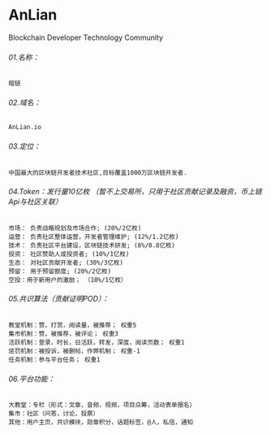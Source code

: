 # AnLian
Blockchain Developer Technology Community

###### 01.名称：

    暗链
        
###### 02.域名： 

    AnLian.io

###### 03.定位： 

    中国最大的区块链开发者技术社区,目标覆盖1000万区块链开发者.

###### 04.Token：发行量10亿枚 （暂不上交易所，只用于社区贡献记录及融资，币上链Api与社区关联）

    市场： 负责战略规划及市场合作; (20%/2亿枚)
    运营： 负责社区整体运营，开发者管理维护; (12%/1.2亿枚)
    技术： 负责社区平台建设，区块链技术研发; (8%/0.8亿枚)
    投资： 社区赞助人或投资者; (10%/1亿枚)
    生态： 对社区贡献开发者; (30%/3亿枚) 
    预留： 用于预留额度; (20%/2亿枚)
    空投：用于新用户的激励； （10%/1亿枚）

###### 05.共识算法（贡献证明POD）：

    教堂机制：赞，打赏，阅读量，被推荐； 权重5	
    集市机制：赞，被推荐，被评论；	权重3	
    活跃机制：登录，时长，日活跃，转发，深度，阅读页数； 权重1	
    惩罚机制：被投诉，被删帖，作弊机制； 权重-1	
    任务机制：参与平台任务； 权重1	

###### 06.平台功能：

    大教堂：专栏（形式：文章，音频，视频，项目众筹，活动表单报名）	
    集市：社区（问答，讨论，投票）		
    其他：用户主页，共识模块，勋章积分，话题标签，@人，私信，通知		
